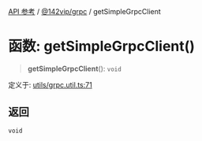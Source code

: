 [API 参考](../../../index.md) / [@142vip/grpc](../index.md) / getSimpleGrpcClient

# 函数: getSimpleGrpcClient()

> **getSimpleGrpcClient**(): `void`

定义于: [utils/grpc.util.ts:71](https://github.com/142vip/core-x/blob/d978b443ed1221c42602080459c0a22aae31b2d5/packages/grpc/src/utils/grpc.util.ts#L71)

## 返回

`void`
